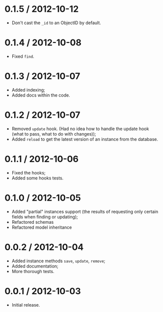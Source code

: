 # 0.1.5 / 2012-10-12

- Don't cast the `_id` to an ObjectID by default.

# 0.1.4 / 2012-10-08

- Fixed `find`.

# 0.1.3 / 2012-10-07

- Added indexing;
- Added docs within the code.

# 0.1.2 / 2012-10-07

- Removed `update` hook. (Had no idea how to handle the update hook (what to pass, what to do with changes));
- Added `reload` to get the latest version of an instance from the database.

# 0.1.1 / 2012-10-06

- Fixed the hooks;
- Added some hooks tests.

# 0.1.0 / 2012-10-05

- Added "partial" instances support (the results of requesting only certain fields when finding or updating);
- Refactored schemas
- Refactored model inheritance

# 0.0.2 / 2012-10-04

- Added instance methods `save`, `update`, `remove`;
- Added documentation;
- More thorough tests.

# 0.0.1 / 2012-10-03

- Initial release.